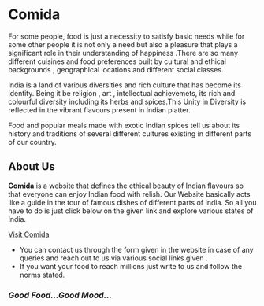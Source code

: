 # Comida
For some people, food is just a necessity to satisfy basic needs while for some other people it is not only a need but also a pleasure that plays a significant role in their understanding of happiness .There are so many different cuisines and food preferences built by cultural and ethical backgrounds , geographical locations and different social classes.
 
India is a land of various diversities and rich culture that has become its identity. Being it be religion , art , intellectual achievemets, its rich and colourful diversity including its herbs and spices.This Unity in Diversity is reflected in the vibrant flavours present in Indian platter.

Food and popular meals made with exotic Indian spices tell us about its history and traditions of several different cultures existing in different parts of our country.

## About Us
**Comida** is a website that defines the ethical beauty of Indian flavours so that everyone can enjoy  Indian food with relish.
Our Website basically acts like a guide in the tour of famous dishes of different parts of India.
So all you have to do is just click below on the given link and explore various states of India.

[ Visit Comida](https://comidawebsite.herokuapp.com/)
* You can contact us through the form given in the website in case of any queries and reach out to us via various social links given .
* If you want your food to reach millions just write to us and follow the norms stated.

### *Good Food...Good Mood...*




